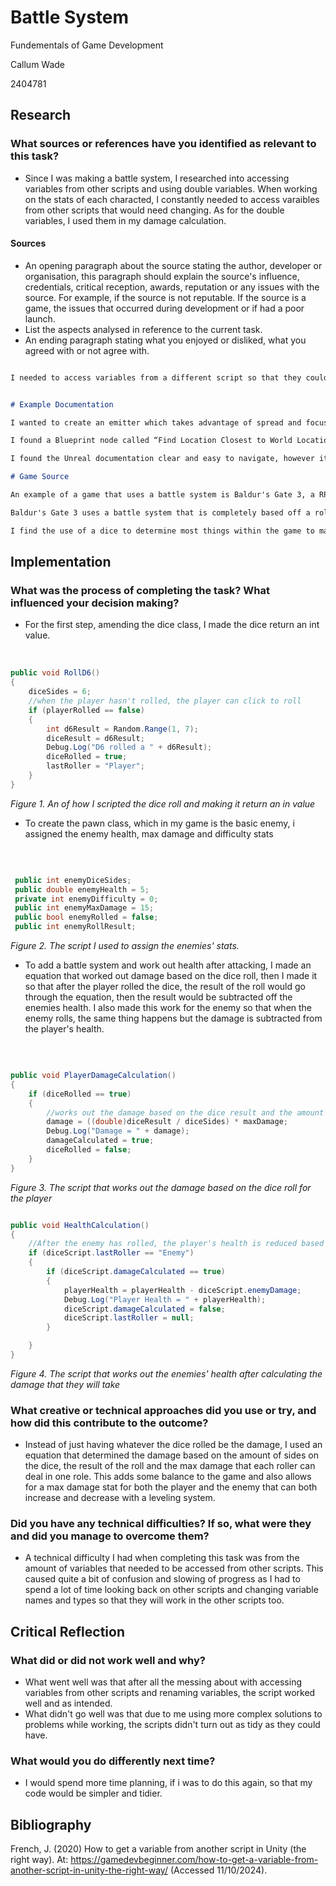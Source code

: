 # Battle System 

Fundementals of Game Development

Callum Wade 

2404781

## Research

### What sources or references have you identified as relevant to this task?

- Since I was making a battle system, I researched into accessing variables from other scripts and using double variables. When working on the stats of each characted, I constantly needed to access varaibles from other scripts that would need changing. As for the double variables, I used them in my damage calculation. 

#### Sources

- An opening paragraph about the source stating the author, developer or organisation, this paragraph should explain the source's influence, credentials, critical reception, awards, reputation or any issues with the source. For example, if the source is not reputable. If the source is a game, the issues that occurred during development or if had a poor launch.
- List the aspects analysed in reference to the current task.
- An ending paragraph stating what you enjoyed or disliked, what you agreed with or not agree with.

```Markdown

I needed to access variables from a different script so that they could be changed within the script I was currently working on. I had previously accessed variables from other scripts in past projects I had done but I needed a refresher on it. This led me to read a gamedevbeginner website on accessing variables from other scripts. (French, 2020)


# Example Documentation

I wanted to create an emitter which takes advantage of spread and focus, which was a technique I learned from a previous assignment where the spatialisation of an object changes depending on distance. I also wanted to work specifically with a `Spline Component` to encapsulate the entire ship with an “Ocean Emitter”. This led me to read the Unreal Blueprints API References and Wwise 3D Positioning documentation (Unreal Engine Blueprint API Reference | Unreal Engine 5.4 Documentation | Epic Developer Community, s.d., AudioKinetic Inc, s.d.).

I found a Blueprint node called “Find Location Closest to World Location" which returns a `Vector3` on the spline position closest to another `Vector3`, I believe this can help move the emitter towards the player(Finding time of given results from (Find Location Closest to World Location) from Splines - Programming & Scripting / Blueprint, 2023).

I found the Unreal documentation clear and easy to navigate, however it was much harder to find specific nodes unless you are familiar with the naming conventions used by Unreal, such as “World Location” and the API documentation is separated from the property references. The Wwise documentation on the other hand is much easier to navigate as they have core topics such as “Using Sounds and Motion to Enhance Gameplay” and examples of how they can be applied, which the unreal documentation lacked. 

# Game Source

An example of a game that uses a battle system is Baldur's Gate 3, a RPG game developed by Larian Studios(Baldur's Gate 3 2023).

Baldur's Gate 3 uses a battle system that is completely based off a roll of the dice. Within the game, a roll of a dice decided many things that happen incuding the damage that the player deals, the chance of the player's attack hitting and if the player gets a critical hit.

I find the use of a dice to determine most things within the game to make the gameplay very interesting as it means that no playthrough will ever be the same unless somehow you roll the same number for every single dice roll, which is basically impossible.


```

## Implementation

### What was the process of completing the task? What influenced your decision making?

- For the first step, amending the dice class, I made the dice return an int value.
<br>

```csharp
public void RollD6()
{
    diceSides = 6;
    //when the player hasn't rolled, the player can click to roll 
    if (playerRolled == false) 
    {
        int d6Result = Random.Range(1, 7);
        diceResult = d6Result;
        Debug.Log("D6 rolled a " + d6Result);
        diceRolled = true;
        lastRoller = "Player";            
    }        
}
```
*Figure 1. An of how I scripted the dice roll and making it return an in value*

- To create the pawn class, which in my game is the basic enemy, i assigned the enemy health, max damage and difficulty stats
<br>

```csharp

 public int enemyDiceSides;
 public double enemyHealth = 5;
 private int enemyDifficulty = 0;
 public int enemyMaxDamage = 15;
 public bool enemyRolled = false;
 public int enemyRollResult;

```
*Figure 2. The script I used to assign the enemies' stats.*

- To add a battle system and work out health after attacking, I made an equation that worked out damage based on the dice roll, then I made it so that after the player rolled the dice, the result of the roll would go through the equation, then the result would be subtracted off the enemies health. I also made this work for the enemy so that when the enemy rolls, the same thing happens but the damage is subtracted from the player's health.
<br>

```csharp

public void PlayerDamageCalculation()
{
    if (diceRolled == true)
    {
        //works out the damage based on the dice result and the amount of sides the dice has and the max damage to make the damage equal no matter the dice rolled
        damage = ((double)diceResult / diceSides) * maxDamage;
        Debug.Log("Damage = " + damage);
        damageCalculated = true;
        diceRolled = false;
    }
}

```
*Figure 3. The script that works out the damage based on the dice roll for the player*

```csharp

public void HealthCalculation()
{
    //After the enemy has rolled, the player's health is reduced based on the enemie's damage
    if (diceScript.lastRoller == "Enemy")
    {
        if (diceScript.damageCalculated == true)
        {
            playerHealth = playerHealth - diceScript.enemyDamage;
            Debug.Log("Player Health = " + playerHealth);
            diceScript.damageCalculated = false;
            diceScript.lastRoller = null;
        }

    }
}

```
*Figure 4. The script that works out the enemies' health after calculating the damage that they will take*

### What creative or technical approaches did you use or try, and how did this contribute to the outcome?

- Instead of just having whatever the dice rolled be the damage, I used an equation that determined the damage based on the amount of sides on the dice, the result of the roll and the max damage that each roller can deal in one role. This adds some balance to the game and also allows for a max damage stat for both the player and the enemy that can both increase and decrease with a leveling system.

### Did you have any technical difficulties? If so, what were they and did you manage to overcome them?

- A technical difficulty I had when completing this task was from the amount of variables that needed to be accessed from other scripts. This caused quite a bit of confusion and slowing of progress as I had to spend a lot of time looking back on other scripts and changing variable names and types so that they will work in the other scripts too.


## Critical Reflection

### What did or did not work well and why?

- What went well was that after all the messing about with accessing variables from other scripts and renaming variables, the script worked well and as intended.   
- What didn't go well was that due to me using more complex solutions to problems while working, the scripts didn't turn out as tidy as they could have.

### What would you do differently next time?

- I would spend more time planning, if i was to do this again, so that my code would be simpler and tidier.

## Bibliography

French, J. (2020) How to get a variable from another script in Unity (the right way). At: https://gamedevbeginner.com/how-to-get-a-variable-from-another-script-in-unity-the-right-way/ (Accessed  11/10/2024).
<br>


